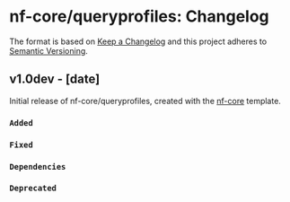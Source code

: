 # nf-core/queryprofiles: Changelog

The format is based on [Keep a Changelog](https://keepachangelog.com/en/1.0.0/)
and this project adheres to [Semantic Versioning](https://semver.org/spec/v2.0.0.html).

## v1.0dev - [date]

Initial release of nf-core/queryprofiles, created with the [nf-core](https://nf-co.re/) template.

### `Added`

### `Fixed`

### `Dependencies`

### `Deprecated`
